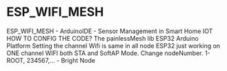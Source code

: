 # ESP_WIFI_MESH
ESP_WIFI_MESH - ArduinoIDE - Sensor Management in Smart Home IOT
HOW TO CONFIG THE CODE?
The painlessMesh lib ESP32 Arduino Platform 
Setting the channel Wifi is same in all node
ESP32 just working on ONE channel WIFI both STA and SoftAP Mode.
Change nodeNumber. 1- ROOT, 234567,... - Bright Node
